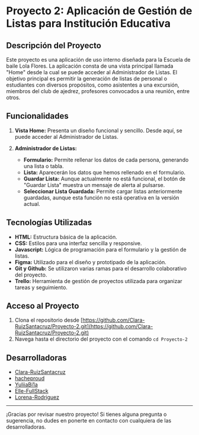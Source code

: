 # Proyecto 2: Aplicación de Gestión de Listas para Institución Educativa

## Descripción del Proyecto

Este proyecto es una aplicación de uso interno diseñada para la Escuela de baile Lola Flores. La aplicación consta de una vista principal llamada "Home" desde la cual se puede acceder al Administrador de Listas. El objetivo principal es permitir la generación de listas de personal o estudiantes con diversos propósitos, como asistentes a una excursión, miembros del club de ajedrez, profesores convocados a una reunión, entre otros.

## Funcionalidades

1. **Vista Home:** Presenta un diseño funcional y sencillo. Desde aquí, se puede acceder al Administrador de Listas.

2. **Administrador de Listas:**
   - **Formulario:** Permite rellenar los datos de cada persona, generando una lista o tabla.
   - **Lista:** Aparecerán los datos que hemos rellenado en el formulario.
   - **Guardar Lista:** Aunque actualmente no está funcional, el botón de "Guardar Lista" muestra un mensaje de alerta al pulsarse.
   - **Seleccionar Lista Guardada:** Permite cargar listas anteriormente guardadas, aunque esta función no está operativa en la versión actual.

## Tecnologías Utilizadas

- **HTML:** Estructura básica de la aplicación.
- **CSS:** Estilos para una interfaz sencilla y responsive.
- **Javascript:** Lógica de programación para el formulario y la gestión de listas.
- **Figma:** Utilizado para el diseño y prototipado de la aplicación.
- **Git y Github:** Se utilizaron varias ramas para el desarrollo colaborativo del proyecto.
- **Trello:** Herramienta de gestión de proyectos utilizada para organizar tareas y seguimiento.

## Acceso al Proyecto

1. Clona el repositorio desde [https://github.com/Clara-RuizSantacruz/Proyecto-2.git](https://github.com/Clara-RuizSantacruz/Proyecto-2.git)
2. Navega hasta el directorio del proyecto con el comando `cd Proyecto-2`

## Desarrolladoras

- [Clara-RuizSantacruz](https://github.com/Clara-RuizSantacruz)
- [hacheproud](https://github.com/hacheproud)
- [YuliiaBi1a](https://github.com/YuliiaBi1a)
- [Elle-FullStack](https://github.com/Elle-FullStack)
- [Lorena-Rodriguez](https://github.com/Lorena-Rodriguez)

---

¡Gracias por revisar nuestro proyecto! Si tienes alguna pregunta o sugerencia, no dudes en ponerte en contacto con cualquiera de las desarrolladoras.


